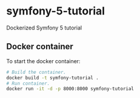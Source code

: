 # symfony-5-tutorial
Dockerized Symfony 5 tutorial

## Docker container
To start the docker container:

``` bash
# Build the container.
docker build -t symfony-tutorial .
# Run container.
docker run -it -d -p 8000:8000 symfony-tutorial
```
